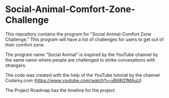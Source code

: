 # Social-Animal-Comfort-Zone-Challenge
This repository contains the program for "Social Animal-Comfort Zone Challenge."
This program will have a list of challenges for users to get out of their comfort zone. 

The program name "Social Animal" is inspired by the YouTube channel by the same name where people are challenged to strike convesations with strangers. 

The code was created with the help of the YouTube tutorial by the channel Codemy.com (https://www.youtube.com/watch?v=xB68I2fMAuU)

The Project Roadmap has the timeline for the project. 